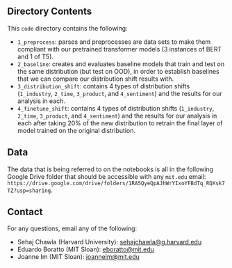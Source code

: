 ## Directory Contents

This `code` directory contains the following:
* `1_preprocess`: parses and preprocesses are data sets to make them compliant with our pretrained transformer models (3 instances of BERT and 1 of T5).
* `2_baseline`: creates and evaluates baseline models that train and test on the same distribution (but test on OOD), in order to establish baselines that we can compare our distribution shift results with.
* `3_distribution_shift`: contains 4 types of distribution shifts (`1_industry`, `2_time`, `3_product`, and `4_sentiment`) and the results for our analysis in each. 
* `4_finetune_shift`: contains 4 types of distribution shifts (`1_industry`, `2_time`, `3_product`, and `4_sentiment`) and the results for our analysis in each after taking 20% of the new distribution to retrain the final layer of model trained on the original distribution. 

## Data

The data that is being referred to on the notebooks is all in the following Google Drive folder that should be accessible with any `mit.edu` email: `https://drive.google.com/drive/folders/1RA5QyeQpAJhWrYIxoYFBdTq_RQXsk7TZ?usp=sharing`.

## Contact

For any questions, email any of the following:
* Sehaj Chawla (Harvard University): sehajchawla@g.harvard.edu
* Eduardo Boratto (MIT Sloan): eboratto@mit.edu
* Joanne Im (MIT Sloan): joanneim@mit.edu
